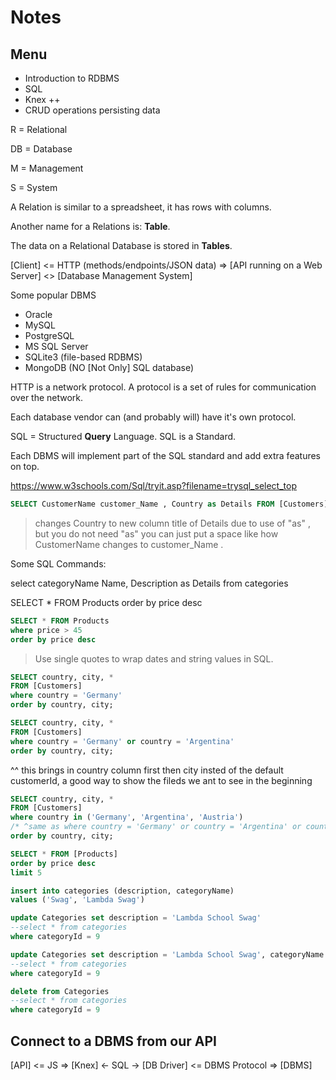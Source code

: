 # Notes

## Menu

- Introduction to RDBMS
- SQL
- Knex ++
- CRUD operations persisting data

R = Relational

DB = Database

M = Management

S = System

A Relation is similar to a spreadsheet, it has rows with columns.

Another name for a Relations is: **Table**.

The data on a Relational Database is stored in **Tables**.

[Client] <= HTTP (methods/endpoints/JSON data) => [API running on a Web Server] <> [Database Management System]

Some popular DBMS

- Oracle
- MySQL
- PostgreSQL
- MS SQL Server
- SQLite3 (file-based RDBMS)
- MongoDB (NO [Not Only] SQL database)

HTTP is a network protocol. A protocol is a set of rules for communication over the network.

Each database vendor can (and probably will) have it's own protocol.

SQL = Structured **Query** Language. SQL is a Standard.

Each DBMS will implement part of the SQL standard and add extra features on top.

https://www.w3schools.com/Sql/tryit.asp?filename=trysql_select_top


```sql
SELECT CustomerName customer_Name , Country as Details FROM [Customers]
```
> changes Country to new column title of Details due to use of "as" , but you do not need "as" you can just put a space like how CustomerName changes to  customer_Name .


Some SQL Commands:

select categoryName Name, Description as Details from categories

SELECT \* FROM Products order by price desc

```sql
SELECT * FROM Products
where price > 45
order by price desc
```

> Use single quotes to wrap dates and string values in SQL.

```sql
SELECT country, city, *
FROM [Customers]
where country = 'Germany'
order by country, city;
```

```sql
SELECT country, city, *
FROM [Customers]
where country = 'Germany' or country = 'Argentina'
order by country, city;
```
^^ this brings in country column first then city insted of the default customerId, a good way to show the fileds we ant to see in the beginning

```sql
SELECT country, city, *
FROM [Customers]
where country in ('Germany', 'Argentina', 'Austria')
/* ^same as where country = 'Germany' or country = 'Argentina' or country = 'Austria'*/
order by country, city;
```

```sql
SELECT * FROM [Products]
order by price desc
limit 5
```

```sql
insert into categories (description, categoryName)
values ('Swag', 'Lambda Swag')
```

```sql
update Categories set description = 'Lambda School Swag'
--select * from categories
where categoryId = 9
```

```sql
update Categories set description = 'Lambda School Swag', categoryName = 'The Swag'
--select * from categories
where categoryId = 9
```

```sql
delete from Categories
--select * from categories
where categoryId = 9
```

## Connect to a DBMS from our API

[API] <= JS => [Knex] <- SQL -> [DB Driver] <= DBMS Protocol => [DBMS]



